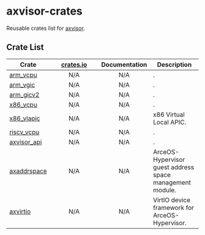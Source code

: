# axvisor-crates

Reusable crates list for [axvisor](https://github.com/arceos-hypervisor/axvisor).

## Crate List

| Crate | &nbsp;&nbsp;&nbsp;&nbsp;&nbsp;[crates.io](crates.io)&nbsp;&nbsp;&nbsp;&nbsp;&nbsp; | Documentation | Description |
|----|:--:|:--:|----|
| [arm_vcpu](https://github.com/arceos-hypervisor/arm_vcpu) | N/A | N/A | . |
| [arm_vgic](https://github.com/arceos-hypervisor/arm_vgic) | N/A | N/A | . |
| [arm_gicv2](https://github.com/arceos-hypervisor/arm_gicv2) | N/A | N/A | . |
| [x86_vcpu](https://github.com/arceos-hypervisor/x86_vcpu) | N/A | N/A | . |
| [x86_vlapic](https://github.com/arceos-hypervisor/x86_vlapic) | N/A | N/A | x86 Virtual Local APIC. |
| [riscv_vcpu](https://github.com/arceos-hypervisor/riscv_vcpu) | N/A | N/A | . |
| [axvisor_api](https://github.com/arceos-hypervisor/axvisor_api) | N/A | N/A | . |
| [axaddrspace](https://github.com/arceos-hypervisor/axaddrspace) | N/A | N/A | ArceOS-Hypervisor guest address space management module. |
| [axvirtio](https://github.com/arceos-hypervisor/axvirtio) | N/A | N/A | VirtIO device framework for ArceOS-Hypervisor. |
